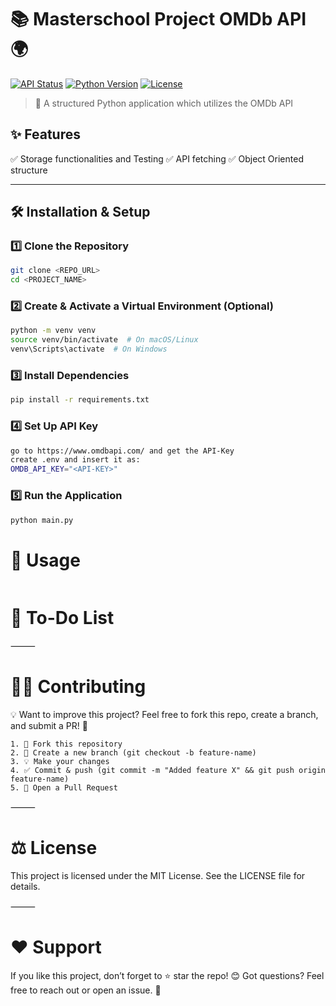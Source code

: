 # 📚 Masterschool Project OMDb API 🌍

[![API Status](https://img.shields.io/badge/API-Online-brightgreen)](https://api-ninjas.com/) 
[![Python Version](https://img.shields.io/badge/python-3.8%2B-blue.svg)](https://www.python.org/) 
[![License](https://img.shields.io/badge/license-MIT-lightgrey)](LICENSE)

> 📜 A structured Python application which utilizes the OMDb API  

## ✨ **Features**
✅ Storage functionalities and Testing
✅ API fetching 
✅ Object Oriented structure 



---

## 🛠️ **Installation & Setup**
### 1️⃣ **Clone the Repository**
```sh
git clone <REPO_URL>
cd <PROJECT_NAME>
```
### 2️⃣ **Create & Activate a Virtual Environment (Optional)**
```sh
python -m venv venv
source venv/bin/activate  # On macOS/Linux
venv\Scripts\activate  # On Windows
```
### 3️⃣ **Install Dependencies**
```sh
pip install -r requirements.txt
```
### 4️⃣ **Set Up API Key**
```sh
go to https://www.omdbapi.com/ and get the API-Key
create .env and insert it as:
OMDB_API_KEY="<API-KEY>"
```
### 5️⃣ **Run the Application**
```sh
python main.py
```

# 🎯 Usage
```shell

```

# 📌 To-Do List


⸻

# 👨‍💻 Contributing

💡 Want to improve this project? Feel free to fork this repo, create a branch, and submit a PR! 🚀
    
    1. 🍴 Fork this repository
    2. 🌿 Create a new branch (git checkout -b feature-name)
    3. 💡 Make your changes
    4. ✅ Commit & push (git commit -m "Added feature X" && git push origin feature-name)
    5. 🔁 Open a Pull Request

⸻

# ⚖ License

This project is licensed under the MIT License. See the LICENSE file for details.

⸻

# ❤️ Support

If you like this project, don’t forget to ⭐ star the repo! 😊
Got questions? Feel free to reach out or open an issue. 🚀
